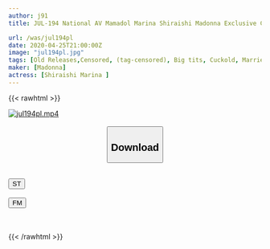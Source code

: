 ```yaml
---
author: j91
title: JUL-194 National AV Mamadol Marina Shiraishi Madonna Exclusive Chapter 2! ! On The Seventh Day Of Being Committed To Her Husband's Boss, I Lost My Reason ...

url: /was/jul194pl
date: 2020-04-25T21:00:00Z
image: "jul194pl.jpg"
tags: [Old Releases,Censored, (tag-censored), Big tits, Cuckold, Married Woman, Mature Woman]
maker: [Madonna]
actress: [Shiraishi Marina ]
---
```



{{< rawhtml >}}

<div class="video" data-videoid="lDJkAJWZVqh71Mo">
    <a href="javascript:;">
        <img src="/was/jul194pl/jul194pl.jpg" width="WIDTH" height="HEIGHT" alt="jul194pl.mp4" loading="lazy">
    </a>
</div>

<script type="text/javascript" src="https://j91.asia/asset/on-demand-st.js"></script>

<br>
  <link rel="stylesheet" href="https://j91.asia/asset/bs5.css">
  
  <center>
  <button class="btn btn-primary" type="button" data-bs-toggle="collapse" data-bs-target=".multi-collapse" aria-expanded="false" aria-controls="multiCollapseExample1 multiCollapseExample2"><h2>Download</h2></button></center>
</p>
<div class="row">
  <div class="col">
    <div class="collapse multi-collapse" id="multiCollapseExample1">
      <div class="card card-body">
	      	      <br>
<div class="buttons">  
<a href="https://streamtape.to/v/lDJkAJWZVqh71Mo" target="_blank"><button class="btn-hover color-3"><i class="fa fa-download"></i> ST</button></a></div>
    </div>
  </div>
</div>
  <div class="col">
    <div class="collapse multi-collapse" id="multiCollapseExample2">
      <div class="card card-body">
	      <br>
<div class="buttons">
    <a href="https://filemoon.sx/d/iwe949gxc780" target="_blank"><button class="btn-hover color-8"><i class="fa fa-download"></i> FM</button></a></div>
<br><br>
      </div>
    </div>
  </div>
</div>

{{< /rawhtml >}}
